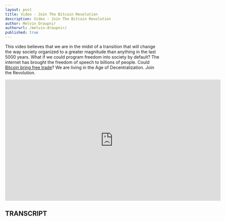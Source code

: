 ```yaml
---
layout: post
title: Video - Join The Bitcoin Revolution
description: Video - Join The Bitcoin Revolution
author: Melvin Draupnir
authorurl: /melvin-draupnir/
published: true
---
```


<p>This video believes that we are in the midst of a transition that will change the way society organized to a greater magnitude than anything in the last 5000 years. What if we could program freedom into society by default? The internet has brought the freedom of speech to billions of people. Could <a href="/bitcoin-trading-with-binary-options/">Bitcoin bring free trade</a>? We are living in the Age of Decentralization. Join the Revolution.</p>

<center><iframe width="700" height="394" src="https://www.youtube.com/embed/24ce5tV-pgg" frameborder="0" allowfullscreen></iframe></center>

<h2>TRANSCRIPT</h2>
